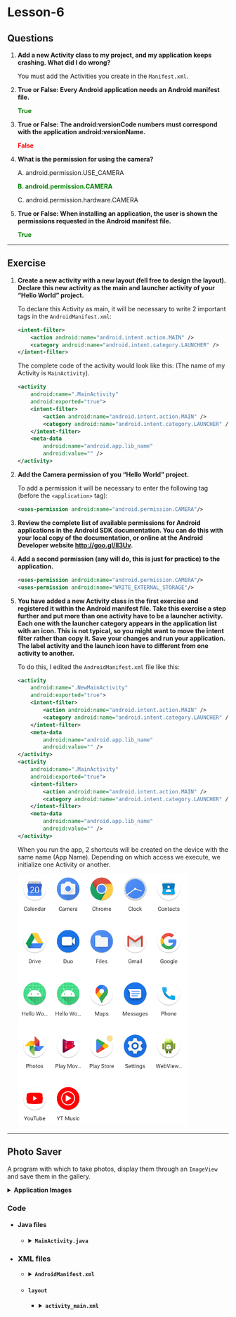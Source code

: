 # **Lesson-6**

## **Questions**

1. **Add a new Activity class to my project, and my application keeps crashing. What did I do wrong?**

    You must add the Activities you create in the `Manifest.xml`.

2. **True or False: Every Android application needs an Android manifest file.**

    <span style="color:green">**True**</span>

3. **True or False: The android:versionCode numbers must correspond with the application android:versionName.**

    <span style="color:red">**False**</span>

4. **What is the permission for using the camera?**

    A. android.permission.USE_CAMERA

    <span style="color:green">**B. android.permission.CAMERA**</span>

    C. android.permission.hardware.CAMERA

5. **True or False: When installing an application, the user is shown the permissions requested in the Android manifest file.**

    <span style="color:green">**True**</span>

---

## **Exercise**

1. **Create a new activity with a new layout (fell free to design the layout). Declare this new activity as the main and launcher activity of your “Hello World” project.**

    To declare this Activity as main, it will be necessary to write 2 important tags in the `AndroidManifest.xml`:

    ```xml
    <intent-filter>
        <action android:name="android.intent.action.MAIN" />
        <category android:name="android.intent.category.LAUNCHER" />
    </intent-filter>
    ```

    The complete code of the activity would look like this: (The name of my Activity is `MainActivity`).

    ```xml
    <activity
        android:name=".MainActivity"
        android:exported="true">
        <intent-filter>
            <action android:name="android.intent.action.MAIN" />
            <category android:name="android.intent.category.LAUNCHER" />
        </intent-filter>
        <meta-data
            android:name="android.app.lib_name"
            android:value="" />
    </activity>
    ```

2. **Add the Camera permission of you “Hello World" project.**

    To add a permission it will be necessary to enter the following tag (before the `<application>` tag):

    ```xml
    <uses-permission android:name="android.permission.CAMERA"/>
    ```

3. **Review the complete list of available permissions for Android applications in the Android SDK documentation. You can do this with your local copy of the documentation, or online at the Android Developer website http://goo.gl/II3Uv.**

4. **Add a second permission (any will do, this is just for practice) to the application.**

    ```xml
    <uses-permission android:name="android.permission.CAMERA"/>
    <uses-permission android:name="WRITE_EXTERNAL_STORAGE"/>
    ```

5. **You have added a new Activity class in the first exercise and registered it within the Android manifest file. Take this exercise a step further and put more than one activity have to be a launcher activity. Each one with the launcher category appears in the application list with an icon. This is not typical, so you might want to move the intent filter rather than copy it. Save your changes and run your application. The label activity and the launch icon have to different from one activity to another.**

    To do this, I edited the `AndroidManifest.xml` file like this:

    ```xml
    <activity
        android:name=".NewMainActivity"
        android:exported="true">
        <intent-filter>
            <action android:name="android.intent.action.MAIN" />
            <category android:name="android.intent.category.LAUNCHER" />
        </intent-filter>
        <meta-data
            android:name="android.app.lib_name"
            android:value="" />
    </activity>
    <activity
        android:name=".MainActivity"
        android:exported="true">
        <intent-filter>
            <action android:name="android.intent.action.MAIN" />
            <category android:name="android.intent.category.LAUNCHER" />
        </intent-filter>
        <meta-data
            android:name="android.app.lib_name"
            android:value="" />
    </activity>
    ```

    When you run the app, 2 shortcuts will be created on the device with the same name (App Name). Depending on which access we execute, we initialize one Activity or another.

    ![screen](./resForReadme/screen.PNG)

---

## **Photo Saver**

A program with which to take photos, display them through an `ImageView` and save them in the gallery.

<details>

**<summary>Application Images</summary>**

<img src="resForReadme/mobile.gif">

</details>

### **Code**

<ul>

#### <li>**Java files**

<ul>

<li>

<details>

**<summary>`MainActivity.java`</summary>**

```java
package com.example.photosaver;

import androidx.activity.result.ActivityResult;
import androidx.activity.result.ActivityResultCallback;
import androidx.activity.result.ActivityResultLauncher;
import androidx.activity.result.contract.ActivityResultContracts;
import androidx.annotation.NonNull;
import androidx.appcompat.app.AppCompatActivity;
import androidx.core.app.ActivityCompat;
import androidx.core.content.ContextCompat;

import android.Manifest;
import android.content.ContentValues;
import android.content.Intent;
import android.content.pm.PackageManager;
import android.net.Uri;
import android.os.Bundle;
import android.provider.MediaStore;
import android.widget.Button;
import android.widget.ImageView;
import android.widget.Toast;

public class MainActivity extends AppCompatActivity {


    Button buttonMakePhoto;
    ImageView imageViewPhoto;
    Uri camUri;

    private static final int REQUEST_CODE_TAKE_PHOTO = 1;


    @Override
    protected void onCreate(Bundle savedInstanceState) {
        super.onCreate(savedInstanceState);
        setContentView(R.layout.activity_main);


        this.imageViewPhoto = findViewById(R.id.imageViewPhoto);
        this.buttonMakePhoto = findViewById(R.id.buttonMakePhoto);


        this.buttonMakePhoto.setOnClickListener(view -> {
            if (ContextCompat.checkSelfPermission(this, Manifest.permission.CAMERA) == PackageManager.PERMISSION_GRANTED) {
                this.pickCamera();

            } else {
                ActivityCompat.requestPermissions(this, new String[]{Manifest.permission.CAMERA}, REQUEST_CODE_TAKE_PHOTO);
            }
        });


    }


    // In case the user denies the permission.
    @Override
    public void onRequestPermissionsResult(int requestCode, @NonNull String[] permissions, @NonNull int[] grantResults) {

        if (requestCode == REQUEST_CODE_TAKE_PHOTO) {
            if (grantResults.length > 0 && grantResults[0] == PackageManager.PERMISSION_GRANTED) {

                this.pickCamera();

            } else {
                Toast.makeText(this, "Denied the permission for camera", Toast.LENGTH_SHORT).show();
            }
        }

        super.onRequestPermissionsResult(requestCode, permissions, grantResults);
    }


    ////////////////////////////////////////////////////////////////////////////////////////////////
    // CAMERA
    ////////////////////////////////////////////////////////////////////////////////////////////////

    ActivityResultLauncher<Intent> startCamera = registerForActivityResult(
            new ActivityResultContracts.StartActivityForResult(),
            new ActivityResultCallback<ActivityResult>() {
                @Override
                public void onActivityResult(ActivityResult result) {
                    if (result.getResultCode() == RESULT_OK) {

                        imageViewPhoto.setImageURI(camUri);
                    }
                }
            }
    );

    public void pickCamera() {
        this.camUri = getContentResolver().insert(MediaStore.Images.Media.EXTERNAL_CONTENT_URI, new ContentValues());

        Intent cameraIntent = new Intent(MediaStore.ACTION_IMAGE_CAPTURE);
        cameraIntent.putExtra(MediaStore.EXTRA_OUTPUT, this.camUri);

        startCamera.launch(cameraIntent);
    }


}
```

</details>

</li>

</ul>

</li>

### <li>**XML files**

<ul>

<li>

<details>

**<summary>`AndroidManifest.xml`</summary>**

```xml
<?xml version="1.0" encoding="utf-8"?>
<manifest xmlns:android="http://schemas.android.com/apk/res/android"
    xmlns:tools="http://schemas.android.com/tools">

    <uses-permission android:name="android.permission.CAMERA" />
    <uses-permission android:name="android.permission.READ_EXTERNAL_STORAGE" />
    <uses-permission android:name="android.permission.WRITE_EXTERNAL_STORAGE" />


    <application
        android:allowBackup="true"
        android:dataExtractionRules="@xml/data_extraction_rules"
        android:fullBackupContent="@xml/backup_rules"
        android:icon="@mipmap/ic_launcher"
        android:label="@string/app_name"
        android:roundIcon="@mipmap/ic_launcher_round"
        android:supportsRtl="true"
        android:theme="@style/Theme.PhotoSaver"
        tools:targetApi="31">
        <activity
            android:name=".MainActivity"
            android:exported="true">
            <intent-filter>
                <action android:name="android.intent.action.MAIN" />

                <category android:name="android.intent.category.LAUNCHER" />
            </intent-filter>

            <meta-data
                android:name="android.app.lib_name"
                android:value="" />
        </activity>
    </application>

</manifest>
```
</details>

</li>

#### <li>**`layout`**

<ul>

<li>

<details>

**<summary>`activity_main.xml`</summary>**

```xml
<?xml version="1.0" encoding="utf-8"?>
<LinearLayout xmlns:android="http://schemas.android.com/apk/res/android"
    android:layout_width="match_parent"
    android:layout_height="match_parent"
    android:orientation="vertical">


    <Button
        android:id="@+id/buttonMakePhoto"
        android:layout_width="match_parent"
        android:layout_height="wrap_content"
        android:text="Make Photo" />

    <ImageView
        android:id="@+id/imageViewPhoto"
        android:layout_width="match_parent"
        android:layout_height="match_parent"
        android:contentDescription="Image from Camera" />


</LinearLayout>
```

</details>

</li>

</ul>

</li>

</li>


</ul>

</ul>
